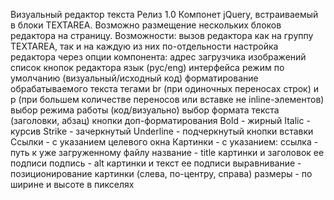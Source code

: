 Визуальный редактор текста
Релиз 1.0
Компонет jQuery, встраиваемый в блоки TEXTAREA. Возможно размещение нескольких блоков редактора на страницу.
Возможности:
 вызов редактора как на группу TEXTAREA, так и на каждую из них по-отдельности
 настройка редактора через опции компонента:
     адрес загрузчика изображений
     список кнопок редактора
     язык (рус/eng) интерфейса
     режим по умолчанию (визуальный/исходный код)
 форматирование обрабатываемого текста тегами br (при одиночных переносах строк) и p (при большем количестве переносов или вставке не inline-элементов)
 выбор режима работы (код/визуально)
 выбор формата текста (заголовки, абзац)
 кнопки доп-форматирования
     Bold - жирный
     Italic - курсив
     Strike - зачеркнутый
     Underline - подчеркнутый
 кнопки вставки
     Ссылки - с указанием целевого окна
     Картинки - с указанием:
         ссылка - путь к уже загруженному файлу
         название - title картинки и заголовок ее подписи
         подпись - alt картинки и текст ее подписи
         выравнивание - позиционирование картинки (слева, по-центру, справа)
         размеры - по ширине и высоте в пикселях